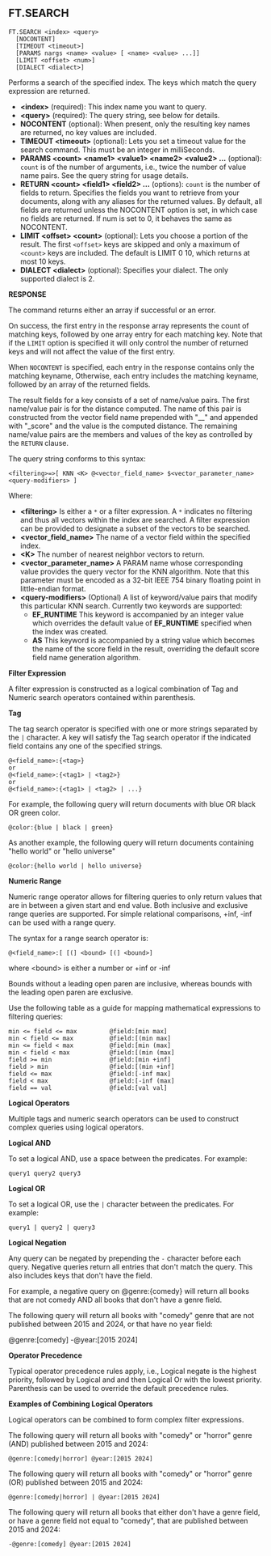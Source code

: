 ## FT.SEARCH
```
FT.SEARCH <index> <query>
  [NOCONTENT]
  [TIMEOUT <timeout>]
  [PARAMS nargs <name> <value> [ <name> <value> ...]]
  [LIMIT <offset> <num>]
  [DIALECT <dialect>]
```

Performs a search of the specified index. The keys which match the query expression are returned.

- **\<index\>** (required): This index name you want to query.
- **\<query\>** (required): The query string, see below for details.
- **NOCONTENT** (optional): When present, only the resulting key names are returned, no key values are included.
- **TIMEOUT \<timeout\>** (optional): Lets you set a timeout value for the search command. This must be an integer in milliSeconds.
- **PARAMS \<count\> \<name1\> \<value1\> \<name2\> \<value2\> ...** (optional): `count` is of the number of arguments, i.e., twice the number of value name pairs. See the query string for usage details.
- **RETURN \<count\> \<field1\> \<field2\> ...** (options): `count` is the number of fields to return. Specifies the fields you want to retrieve from your documents, along with any aliases for the returned values. By default, all fields are returned unless the NOCONTENT option is set, in which case no fields are returned. If num is set to 0, it behaves the same as NOCONTENT.
- **LIMIT \<offset\> \<count\>** (optional): Lets you choose a portion of the result. The first `<offset>` keys are skipped and only a maximum of `<count>` keys are included. The default is LIMIT 0 10, which returns at most 10 keys.
- **DIALECT \<dialect\>** (optional): Specifies your dialect. The only supported dialect is 2\.

**RESPONSE**

The command returns either an array if successful or an error.

On success, the first entry in the response array represents the count of matching keys, followed by one array entry for each matching key.
Note that if the `LIMIT` option is specified it will only control the number of returned keys and will not affect the value of the first entry.

When `NOCONTENT` is specified, each entry in the response contains only the matching keyname, Otherwise, each entry includes the matching keyname, followed by an array of the returned fields.

The result fields for a key consists of a set of name/value pairs. The first name/value pair is for the distance computed. The name of this pair is constructed from the vector field name prepended with "\_\_" and appended with "\_score" and the value is the computed distance. The remaining name/value pairs are the members and values of the key as controlled by the `RETURN` clause.

The query string conforms to this syntax:

```
<filtering>=>[ KNN <K> @<vector_field_name> $<vector_parameter_name> <query-modifiers> ]
```

Where:

- **\<filtering\>** Is either a `*` or a filter expression. A `*` indicates no filtering and thus all vectors within the index are searched. A filter expression can be provided to designate a subset of the vectors to be searched.
- **\<vector\_field\_name\>** The name of a vector field within the specified index.
- **\<K\>** The number of nearest neighbor vectors to return.
- **\<vector\_parameter\_name\>** A PARAM name whose corresponding value provides the query vector for the KNN algorithm. Note that this parameter must be encoded as a 32-bit IEEE 754 binary floating point in little-endian format.
- **\<query-modifiers\>** (Optional) A list of keyword/value pairs that modify this particular KNN search. Currently two keywords are supported:
  - **EF_RUNTIME** This keyword is accompanied by an integer value which overrides the default value of **EF_RUNTIME** specified when the index was created.
  - **AS** This keyword is accompanied by a string value which becomes the name of the score field in the result, overriding the default score field name generation algorithm.

**Filter Expression**

A filter expression is constructed as a logical combination of Tag and Numeric search operators contained within parenthesis.

**Tag**

The tag search operator is specified with one or more strings separated by the `|` character. A key will satisfy the Tag search operator if the indicated field contains any one of the specified strings.

```
@<field_name>:{<tag>}
or
@<field_name>:{<tag1> | <tag2>}
or
@<field_name>:{<tag1> | <tag2> | ...}
```

For example, the following query will return documents with blue OR black OR green color.

`@color:{blue | black | green}`

As another example, the following query will return documents containing "hello world" or "hello universe"

`@color:{hello world | hello universe}`

**Numeric Range**

Numeric range operator allows for filtering queries to only return values that are in between a given start and end value. Both inclusive and exclusive range queries are supported. For simple relational comparisons, \+inf, \-inf can be used with a range query.

The syntax for a range search operator is:

```
@<field_name>:[ [(] <bound> [(] <bound>]
```

where \<bound\> is either a number or \+inf or \-inf

Bounds without a leading open paren are inclusive, whereas bounds with the leading open paren are exclusive.

Use the following table as a guide for mapping mathematical expressions to filtering queries:

```
min <= field <= max         @field:[min max]
min < field <= max          @field:[(min max]
min <= field < max	        @field:[min (max]
min < field < max	        @field:[(min (max]
field >= min	            @field:[min +inf]
field > min	                @field:[(min +inf]
field <= max	            @field:[-inf max]
field < max	                @field:[-inf (max]
field == val	            @field:[val val]
```

**Logical Operators**

Multiple tags and numeric search operators can be used to construct complex queries using logical operators.

**Logical AND**

To set a logical AND, use a space between the predicates. For example:

```
query1 query2 query3
```

**Logical OR**

To set a logical OR, use the `|` character between the predicates. For example:

```
query1 | query2 | query3
```

**Logical Negation**

Any query can be negated by prepending the `-` character before each query. Negative queries return all entries that don't match the query. This also includes keys that don't have the field.

For example, a negative query on @genre:{comedy} will return all books that are not comedy AND all books that don't have a genre field.

The following query will return all books with "comedy" genre that are not published between 2015 and 2024, or that have no year field:

@genre:\[comedy\] \-@year:\[2015 2024\]

**Operator Precedence**

Typical operator precedence rules apply, i.e., Logical negate is the highest priority, followed by Logical and and then Logical Or with the lowest priority. Parenthesis can be used to override the default precedence rules.

**Examples of Combining Logical Operators**

Logical operators can be combined to form complex filter expressions.

The following query will return all books with "comedy" or "horror" genre (AND) published between 2015 and 2024:

`@genre:[comedy|horror] @year:[2015 2024]`

The following query will return all books with "comedy" or "horror" genre (OR) published between 2015 and 2024:

`@genre:[comedy|horror] | @year:[2015 2024]`

The following query will return all books that either don't have a genre field, or have a genre field not equal to "comedy", that are published between 2015 and 2024:

`-@genre:[comedy] @year:[2015 2024]`
